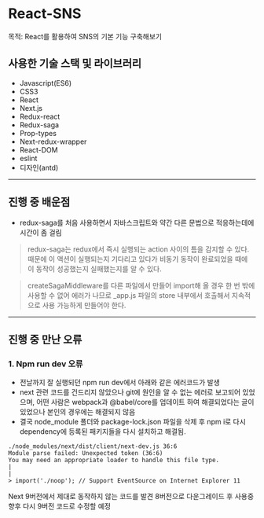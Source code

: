 # React-SNS

목적: React를 활용하여 SNS의 기본 기능 구축해보기

## 사용한 기술 스택 및 라이브러리

- Javascript(ES6)
- CSS3
- React
- Next.js
- Redux-react
- Redux-saga
- Prop-types
- Next-redux-wrapper
- React-DOM
- eslint
- 디자인(antd)

------

## 진행 중 배운점
- redux-saga를 처음 사용하면서 자바스크립트와 약간 다른 문법으로 적응하는데에 시간이 좀 걸림
> redux-saga는 redux에서 즉시 실행되는 action 사이의 틈을 감지할 수 있다. 때문에 이 액션이 실행되는지 기다리고 있다가 비동기 동작이 완료되었을 때에 이 동작이 성공했는지 실패했는지를 알 수 있다. 

> createSagaMiddleware를 다른 파일에서 만들어 import해 올 경우 한 번 밖에 사용할 수 없어 에러가 나므로 _app.js 파일의 store 내부에서 호출해서 지속적으로 사용 가능하게 만들어야 한다.
------


## 진행 중 만난 오류

### 1. Npm run dev 오류

- 전날까지 잘 실행되던 npm run dev에서 아래와 같은 에러코드가 발생
- next 관련 코드를 건드리지 않았으나 git에 원인을 알 수 없는 에러로 보고되어 있었으며, 어떤 사람은 webpack과 @babel/core를 업데이트 하여 해결되었다는 글이 있었으나 본인의 경우에는 해결되지 않음
- 결국 node_module 폴더와 package-lock.json 파일을 삭제 후 npm i로 다시 dependency에 등록된 패키지들을 다시 설치하고 해결됨.

```
./node_modules/next/dist/client/next-dev.js 36:6
Module parse failed: Unexpected token (36:6)
You may need an appropriate loader to handle this file type.
| 
| 
> import('./noop'); // Support EventSource on Internet Explorer 11
```

Next 9버전에서 제대로 동작하지 않는 코드를 발견 8버전으로 다운그레이드 후 사용중
향후 다시 9버전 코드로 수정할 예정